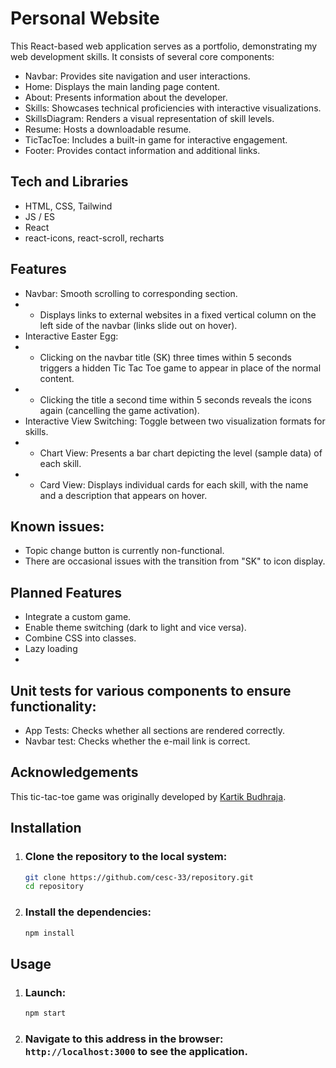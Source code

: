# Personal Website
This React-based web application serves as a portfolio, demonstrating my web development skills. It consists of several core components:

- Navbar: Provides site navigation and user interactions.
- Home: Displays the main landing page content.
- About: Presents information about the developer.
- Skills: Showcases technical proficiencies with interactive visualizations.
- SkillsDiagram: Renders a visual representation of skill levels.
- Resume: Hosts a downloadable resume.
- TicTacToe: Includes a built-in game for interactive engagement.
- Footer: Provides contact information and additional links.

## Tech and Libraries
- HTML, CSS, Tailwind
- JS / ES
- React
- react-icons, react-scroll, recharts

## Features
- Navbar: Smooth scrolling to corresponding section. 
- - Displays links to external websites in a fixed vertical column on the left side of the navbar (links slide out on hover).
- Interactive Easter Egg:
- - Clicking on the navbar title (SK) three times within 5 seconds triggers a hidden Tic Tac Toe game to appear in place of the normal content.
- - Clicking the title a second time within 5 seconds reveals the icons again (cancelling the game activation).
- Interactive View Switching: Toggle between two visualization formats for skills.
- - Chart View: Presents a bar chart depicting the level (sample data) of each skill.
- - Card View: Displays individual cards for each skill, with the name and a description that appears on hover.

## Known issues:
- Topic change button is currently non-functional.
- There are occasional issues with the transition from "SK" to icon display.

## Planned Features
- Integrate a custom game.
- Enable theme switching (dark to light and vice versa).
- Combine CSS into classes.
- Lazy loading
- 

## Unit tests for various components to ensure functionality:
- App Tests: Checks whether all sections are rendered correctly.
- Navbar test: Checks whether the e-mail link is correct.

## Acknowledgements
This tic-tac-toe game was originally developed by [Kartik Budhraja](https://dev.to/kartikbudhraja/building-a-simple-tic-tac-toe-game-with-react-4bdj).

## Installation

1. ### Clone the repository to the local system:

    ```bash
    git clone https://github.com/cesc-33/repository.git
    cd repository
    ```

2. ### Install the dependencies:

    ```bash
    npm install
    ```

## Usage

1. ### Launch:

    ```bash
    npm start
    ```

2. ### Navigate to this address in the browser: `http://localhost:3000` to see the application.
